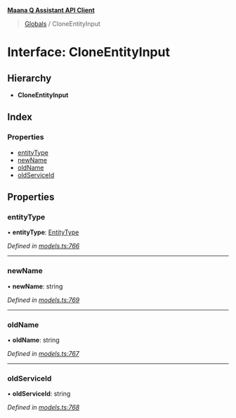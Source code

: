 **[Maana Q Assistant API Client](../README.md)**

> [Globals](../README.md) / CloneEntityInput

# Interface: CloneEntityInput

## Hierarchy

* **CloneEntityInput**

## Index

### Properties

* [entityType](cloneentityinput.md#entitytype)
* [newName](cloneentityinput.md#newname)
* [oldName](cloneentityinput.md#oldname)
* [oldServiceId](cloneentityinput.md#oldserviceid)

## Properties

### entityType

•  **entityType**: [EntityType](../enums/entitytype.md)

*Defined in [models.ts:766](https://github.com/maana-io/q-assistant-client/blob/develop/src/models.ts#L766)*

___

### newName

•  **newName**: string

*Defined in [models.ts:769](https://github.com/maana-io/q-assistant-client/blob/develop/src/models.ts#L769)*

___

### oldName

•  **oldName**: string

*Defined in [models.ts:767](https://github.com/maana-io/q-assistant-client/blob/develop/src/models.ts#L767)*

___

### oldServiceId

•  **oldServiceId**: string

*Defined in [models.ts:768](https://github.com/maana-io/q-assistant-client/blob/develop/src/models.ts#L768)*
